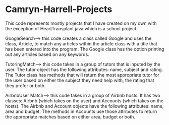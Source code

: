 # Camryn-Harrell-Projects
This code represents mostly projects that I have created on my own with the exception of HeartTransplant.java which is a school project.

GoogleSearch--> this code creates a class called Google and uses the class, Article, to match any articles within the article class with a title that has been entered into the program. The Google class has the option printing out any articles based on any keywords.

TutoringMatch--> this code takes in a group of tutors that is inputed by the user. The tutor object has the following attributes: name, subject and rating. The Tutor class has methods that will return the most appropriate tutor for the user based on either the subject they need help with, the rating that they prefer or both.

AirbnbUser Match--> this code takes in a group of Airbnb hosts. It has two classes: Airbnb (which takes on the user) and Accounts (which takes on the hosts). The Airbnb and Account objects have the following attributes: name, area and budget. The methods in Accounts use those attributes to return the appropriate matches based on either area, budget or both.
